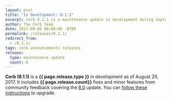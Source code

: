 ```yaml
---
layout: post
title: "In Development: 8.1.1"
excerpt: Cerb 8.1.1 is a maintenance update in development during September 2017 with 0 minor features and fixes from community feedback.
author: The Cerb Team
date: 2017-09-06 00:00:00 -0700
permalink: /releases/8.1.1/
redirect_from:
  - /8.1.1/
tags: cerb announcements releases
release:
  type: maintenance update
  count: 0
---
```


**Cerb (8.1.1)** is a **{{ page.release.type }}** in development as of August 29, 2017. It includes **{{ page.release.count}}** fixes and minor features from community feedback covering the [8.0](/releases/8.0/) update.  You can [follow these instructions](/docs/upgrading/) to upgrade.

